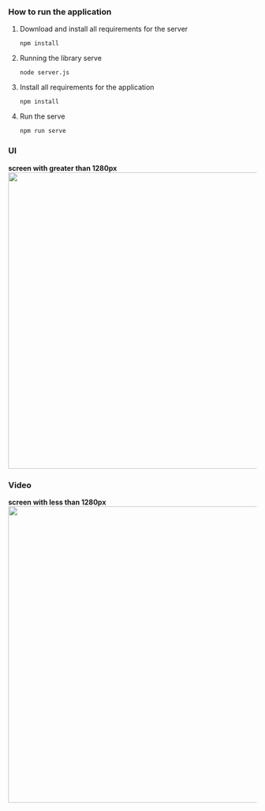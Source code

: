 ### How to run the application

1. Download and install all requirements for the server 

   ```
   npm install
   ```

2. Running the library serve

   ```
   node server.js
   ```
   
3. Install all requirements for the application

   ```
   npm install
   ```

4. Run the serve

   ```
   npm run serve
   ```



### UI
**screen with greater than 1280px**
<img src = "https://github.com/Ellie-Y/Library-Dashboard/blob/master/screenshot.jpg" width = "600px" />

### Video
**screen with less than 1280px**
<img src = "https://github.com/Ellie-Y/Library-Dashboard/blob/master/sample.gif" width = "600px" />
